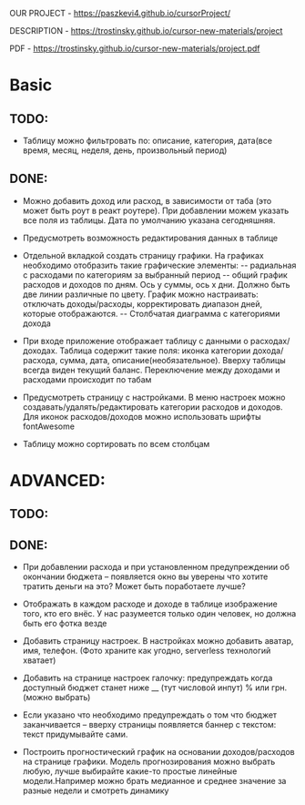 OUR PROJECT - https://paszkevi4.github.io/cursorProject/

DESCRIPTION - https://trostinsky.github.io/cursor-new-materials/project

PDF - https://trostinsky.github.io/cursor-new-materials/project.pdf

# Basic

## TODO:

- Таблицу можно фильтровать по: описание, категория, дата(все время, месяц, неделя, день, произвольный период)

## DONE:

- Можно добавить доход или расход, в зависимости от таба (это может быть роут в реакт роутере). При добавлении можем указать все поля из таблицы. Дата по умолчанию указана сегодняшняя.

- Предусмотреть возможность редактирования данных в таблице

- Отдельной вкладкой создать страницу графики. На графиках необходимо отобразить такие графические элементы:
-- радиальная с расходами по категориям за выбранный период
-- общий график расходов и доходов по дням. Ось y суммы, ось x дни. Должно быть две линии различные по цвету. График можно настраивать: отключать доходы/расходы, корректировать диапазон дней, которые отображаются.
-- Столбчатая диаграмма с категориями дохода

- При входе приложение отображает таблицу с данными о расходах/доходах. Таблица содержит такие поля: иконка категории дохода/расхода, сумма, дата, описание(необязательное). Вверху таблицы всегда виден текущий баланс. Переключение между доходами и расходами происходит по табам

- Предусмотреть страницу с настройками. В меню настроек можно создавать/удалять/редактировать категории расходов и доходов. Для иконок расходов/доходов можно использовать шрифты fontAwesome

- Таблицу можно сортировать по всем столбцам

# ADVANCED: 

## TODO:



## DONE:

- При добавлении расхода и при установленном предупреждении об окончании бюджета – появляется окно вы уверены что хотите тратить деньги на это? Может быть поработаете лучше?

- Отображать в каждом расходе и доходе в таблице изображение того, кто его внёс. У нас разумеется только один человек, но должна быть его фотка везде

- Добавить страницу настроек. В настройках можно добавить аватар, имя, телефон. (Фото храните как угодно, serverless технологий хватает)

- Добавить на странице настроек галочку: предупреждать когда доступный бюджет станет ниже __ (тут числовой инпут) % или грн.(можно выбрать)

- Если указано что необходимо предупреждать о том что бюджет заканчивается – вверху страницы появляется баннер с текстом: текст придумывайте сами.

- Построить прогностический график на основании доходов/расходов на странице графики. Модель прогнозирования можно выбрать любую, лучше выбирайте какие-то простые линейные модели.Например можно брать медианное и среднее значение за разные недели и смотреть динамику
